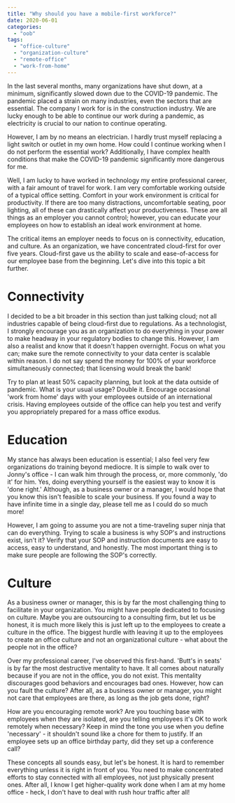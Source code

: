 ```yaml
---
title: "Why should you have a mobile-first workforce?"
date: 2020-06-01
categories: 
  - "oob"
tags: 
  - "office-culture"
  - "organization-culture"
  - "remote-office"
  - "work-from-home"
---
```


In the last several months, many organizations have shut down, at a minimum, significantly slowed down due to the COVID-19 pandemic. The pandemic placed a strain on many industries, even the sectors that are essential. The company I work for is in the construction industry. We are lucky enough to be able to continue our work during a pandemic, as electricity is crucial to our nation to continue operating.

However, I am by no means an electrician. I hardly trust myself replacing a light switch or outlet in my own home. How could I continue working when I do not perform the essential work? Additionally, I have complex health conditions that make the COVID-19 pandemic significantly more dangerous for me. 

Well, I am lucky to have worked in technology my entire professional career, with a fair amount of travel for work. I am very comfortable working outside of a typical office setting. Comfort in your work environment is critical for productivity. If there are too many distractions, uncomfortable seating, poor lighting, all of these can drastically affect your productiveness. These are all things as an employer you cannot control; however, you can educate your employees on how to establish an ideal work environment at home. 

<!--more-->

The critical items an employer needs to focus on is connectivity, education, and culture. As an organization, we have concentrated cloud-first for over five years. Cloud-first gave us the ability to scale and ease-of-access for our employee base from the beginning. Let's dive into this topic a bit further.

# Connectivity

I decided to be a bit broader in this section than just talking cloud; not all industries capable of being cloud-first due to regulations. As a technologist, I strongly encourage you as an organization to do everything in your power to make headway in your regulatory bodies to change this. However, I am also a realist and know that it doesn't happen overnight. Focus on what you can; make sure the remote connectivity to your data center is scalable within reason. I do not say spend the money for 100% of your workforce simultaneously connected; that licensing would break the bank! 

Try to plan at least 50% capacity planning, but look at the data outside of pandemic. What is your usual usage? Double it. Encourage occasional 'work from home' days with your employees outside of an international crisis. Having employees outside of the office can help you test and verify you appropriately prepared for a mass office exodus. 

# Education

My stance has always been education is essential; I also feel very few organizations do training beyond mediocre. It is simple to walk over to Jonny's office - I can walk him through the process, or, more commonly, 'do it' for him. Yes, doing everything yourself is the easiest way to know it is 'done right.' Although, as a business owner or a manager, I would hope that you know this isn't feasible to scale your business. If you found a way to have infinite time in a single day, please tell me as I could do so much more! 

However, I am going to assume you are not a time-traveling super ninja that can do everything. Trying to scale a business is why SOP's and instructions exist, isn't it? Verify that your SOP and instruction documents are easy to access, easy to understand, and honestly. The most important thing is to make sure people are following the SOP's correctly. 

# Culture

As a business owner or manager, this is by far the most challenging thing to facilitate in your organization. You might have people dedicated to focusing on culture. Maybe you are outsourcing to a consulting firm, but let us be honest, it is much more likely this is just left up to the employees to create a culture in the office. The biggest hurdle with leaving it up to the employees to create an office culture and not an organizational culture - what about the people not in the office?

Over my professional career, I've observed this first-hand. 'Butt's in seats' is by far the most destructive mentality to have. It all comes about naturally because if you are not in the office, you do not exist. This mentality discourages good behaviors and encourages bad ones. However, how can you fault the culture? After all, as a business owner or manager, you might not care that employees are there, as long as the job gets done, right?

How are you encouraging remote work? Are you touching base with employees when they are isolated, are you telling employees it's OK to work remotely when necessary? Keep in mind the tone you use when you define 'necessary' - it shouldn't sound like a chore for them to justify. If an employee sets up an office birthday party, did they set up a conference call?

These concepts all sounds easy, but let's be honest. It is hard to remember everything unless it is right in front of you. You need to make concentrated efforts to stay connected with all employees, not just physically present ones. After all, I know I get higher-quality work done when I am at my home office - heck, I don't have to deal with rush hour traffic after all!
